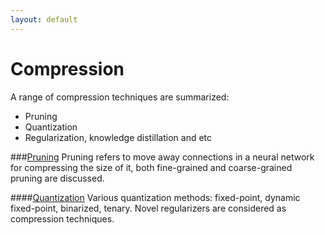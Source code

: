 ```yaml
---
layout: default
---
```

# [](#compression)Compression





A range of compression techniques are summarized:
* Pruning
* Quantization
* Regularization, knowledge distillation and etc

###[Pruning](/blog/papers/compression/pruning.html)
Pruning refers to move away connections in a neural network for compressing the size of it, both fine-grained and coarse-grained
pruning are discussed.

####[Quantization](/blog/papers/compression/pruning.html)
Various quantization methods: fixed-point, dynamic fixed-point, binarized, tenary.
Novel regularizers are considered as compression techniques.
